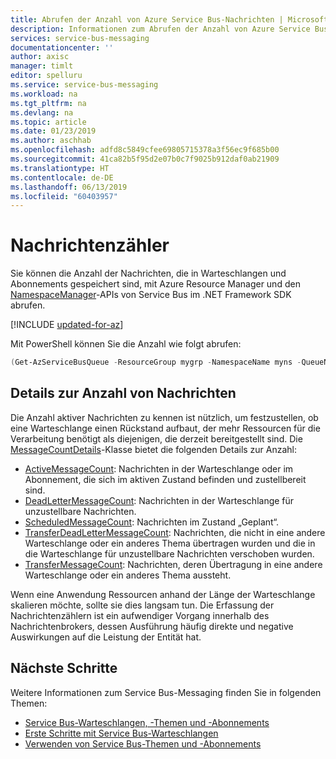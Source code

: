 ```yaml
---
title: Abrufen der Anzahl von Azure Service Bus-Nachrichten | Microsoft-Dokumentation
description: Informationen zum Abrufen der Anzahl von Azure Service Bus-Nachrichten.
services: service-bus-messaging
documentationcenter: ''
author: axisc
manager: timlt
editor: spelluru
ms.service: service-bus-messaging
ms.workload: na
ms.tgt_pltfrm: na
ms.devlang: na
ms.topic: article
ms.date: 01/23/2019
ms.author: aschhab
ms.openlocfilehash: adfd8c5849cfee69805715378a3f56ec9f685b00
ms.sourcegitcommit: 41ca82b5f95d2e07b0c7f9025b912daf0ab21909
ms.translationtype: HT
ms.contentlocale: de-DE
ms.lasthandoff: 06/13/2019
ms.locfileid: "60403957"
---
```

# <a name="message-counters"></a>Nachrichtenzähler

Sie können die Anzahl der Nachrichten, die in Warteschlangen und Abonnements gespeichert sind, mit Azure Resource Manager und den [NamespaceManager](/dotnet/api/microsoft.servicebus.namespacemanager)-APIs von Service Bus im .NET Framework SDK abrufen.

[!INCLUDE [updated-for-az](../../includes/updated-for-az.md)]

Mit PowerShell können Sie die Anzahl wie folgt abrufen:

```powershell
(Get-AzServiceBusQueue -ResourceGroup mygrp -NamespaceName myns -QueueName myqueue).CountDetails
```

## <a name="message-count-details"></a>Details zur Anzahl von Nachrichten

Die Anzahl aktiver Nachrichten zu kennen ist nützlich, um festzustellen, ob eine Warteschlange einen Rückstand aufbaut, der mehr Ressourcen für die Verarbeitung benötigt als diejenigen, die derzeit bereitgestellt sind. Die [MessageCountDetails](/dotnet/api/microsoft.servicebus.messaging.messagecountdetails)-Klasse bietet die folgenden Details zur Anzahl:

-   [ActiveMessageCount](/dotnet/api/microsoft.servicebus.messaging.messagecountdetails.activemessagecount#Microsoft_ServiceBus_Messaging_MessageCountDetails_ActiveMessageCount): Nachrichten in der Warteschlange oder im Abonnement, die sich im aktiven Zustand befinden und zustellbereit sind.
-   [DeadLetterMessageCount](/dotnet/api/microsoft.servicebus.messaging.messagecountdetails.deadlettermessagecount#Microsoft_ServiceBus_Messaging_MessageCountDetails_DeadLetterMessageCount): Nachrichten in der Warteschlange für unzustellbare Nachrichten.
-   [ScheduledMessageCount](/dotnet/api/microsoft.servicebus.messaging.messagecountdetails.scheduledmessagecount#Microsoft_ServiceBus_Messaging_MessageCountDetails_ScheduledMessageCount): Nachrichten im Zustand „Geplant“.
-   [TransferDeadLetterMessageCount](/dotnet/api/microsoft.servicebus.messaging.messagecountdetails.transferdeadlettermessagecount#Microsoft_ServiceBus_Messaging_MessageCountDetails_TransferDeadLetterMessageCount): Nachrichten, die nicht in eine andere Warteschlange oder ein anderes Thema übertragen wurden und die in die Warteschlange für unzustellbare Nachrichten verschoben wurden.
-   [TransferMessageCount](/dotnet/api/microsoft.servicebus.messaging.messagecountdetails.transfermessagecount#Microsoft_ServiceBus_Messaging_MessageCountDetails_TransferMessageCount): Nachrichten, deren Übertragung in eine andere Warteschlange oder ein anderes Thema aussteht.

Wenn eine Anwendung Ressourcen anhand der Länge der Warteschlange skalieren möchte, sollte sie dies langsam tun. Die Erfassung der Nachrichtenzählern ist ein aufwendiger Vorgang innerhalb des Nachrichtenbrokers, dessen Ausführung häufig direkte und negative Auswirkungen auf die Leistung der Entität hat.

## <a name="next-steps"></a>Nächste Schritte

Weitere Informationen zum Service Bus-Messaging finden Sie in folgenden Themen:

* [Service Bus-Warteschlangen, -Themen und -Abonnements](service-bus-queues-topics-subscriptions.md)
* [Erste Schritte mit Service Bus-Warteschlangen](service-bus-dotnet-get-started-with-queues.md)
* [Verwenden von Service Bus-Themen und -Abonnements](service-bus-dotnet-how-to-use-topics-subscriptions.md)
